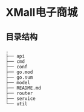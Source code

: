<!--
 * @Description: 
 * @Author: neozhang
 * @Date: 2022-06-06 22:23:01
 * @LastEditors: neozhang
 * @LastEditTime: 2022-06-06 22:45:19
-->
# XMall电子商城  

## 目录结构  

```
.
├── api
├── cmd
├── conf
├── go.mod
├── go.sum
├── model
├── README.md
├── router
├── service
└── util
```